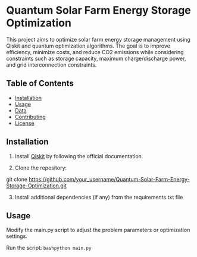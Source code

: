 # Quantum Solar Farm Energy Storage Optimization

This project aims to optimize solar farm energy storage management using Qiskit and quantum optimization algorithms. The goal is to improve efficiency, minimize costs, and reduce CO2 emissions while considering constraints such as storage capacity, maximum charge/discharge power, and grid interconnection constraints.

## Table of Contents

- [Installation](#installation)
- [Usage](#usage)
- [Data](#data)
- [Contributing](#contributing)
- [License](#license)

## Installation

1. Install [Qiskit](https://qiskit.org/documentation/getting_started.html) by following the official documentation.

2. Clone the repository:


git clone https://github.com/your_username/Quantum-Solar-Farm-Energy-Storage-Optimization.git

3. Install additional dependencies (if any) from the requirements.txt file

## Usage

Modify the main.py script to adjust the problem parameters or optimization settings.

Run the script: ```bashpython main.py```

